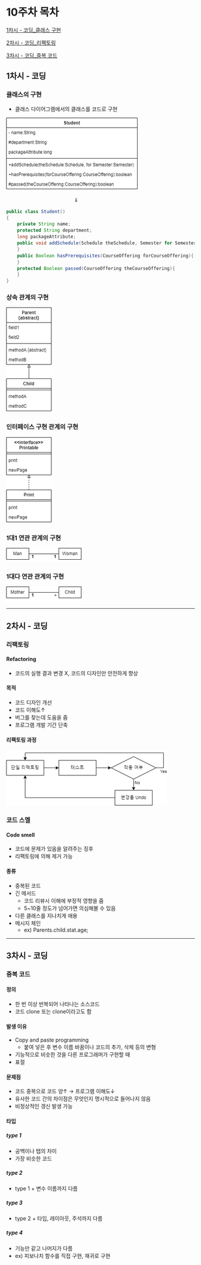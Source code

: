 # 10주차 목차
[1차시 - 코딩_클래스 구현](#1차시---코딩)

[2차시 - 코딩_리팩토링](#2차시---코딩)

[3차시 - 코딩_중복 코드](#3차시---코딩)

## 1차시 - 코딩
### 클래스의 구현
- 클래스 다이어그램에서의 클래스를 코드로 구현

<img src="../image/class-diagram.png">

&nbsp;&nbsp;&nbsp;&nbsp;&nbsp;&nbsp;&nbsp;&nbsp;&nbsp;&nbsp;&nbsp;&nbsp;&nbsp;&nbsp;&nbsp;&nbsp;&nbsp;&nbsp;&nbsp;&nbsp;&nbsp;&nbsp;&nbsp;&nbsp;&nbsp;&nbsp;&nbsp;&nbsp;&nbsp;&nbsp;&nbsp;&nbsp;&nbsp;&nbsp;&nbsp;&nbsp;&nbsp;&nbsp;&nbsp;&nbsp;&nbsp;&nbsp;&nbsp;&nbsp;&nbsp; &dArr;

```java
public class Student()
{
    private String name;
    protected String department;
    long packageAttribute;
    public void addSchedule(Schedule theSchedule, Semester for Semester){
    }
    public Boolean hasPrerequisites(CourseOffering forCourseOffering){
    }
    protected Boolean passed(CourseOffering theCourseOffering){
    }
}
```

### 상속 관계의 구현
<img src="../image/class-extends-example.png" />

### 인터페이스 구현 관계의 구현
<img src="../image/interface-implements-example.png" />

### 1대1 연관 관계의 구현
<img src="../image/1on1-relation-example.drawio.png" />

### 1대다 연관 관계의 구현
<img src="../image/1onMany-relation-example.png" />

---
## 2차시 - 코딩
### 리팩토링
#### Refactoring
- 코드의 실행 결과 변경 X, 코드의 디자인만 안전하게 향상

#### 목적
- 코드 디자인 개선
- 코드 이해도&uarr;
- 버그를 찾는데 도움을 줌
- 프로그램 개발 기간 단축

#### 리팩토링 과정
<img src="../image/refactoring-process-example.png" />

### 코드 스멜
#### Code smell
- 코드에 문제가 있음을 알려주는 징후
- 리팩토링에 의해 제거 가능

#### 종류
- 중복된 코드
- 긴 메서드
  - 코드 리뷰시 이해에 부정적 영향을 줌
  - 5~10줄 정도가 넘어가면 의심해볼 수 있음
- 다른 클래스를 지나치게 애용
- 메시지 체인
  - ex) Parents.child.stat.age;

---
## 3차시 - 코딩
### 중복 코드
#### 정의
- 한 번 이상 반복되어 나타나는 소스코드
- 코드 clone 또는 clone이라고도 함

#### 발생 이유
- Copy and paste programming
  - 붙여 넣은 후 변수 이름 바꿈이나 코드의 추가, 삭제 등의 변형
- 기능적으로 비슷한 것을 다른 프로그래머가 구현할 때
- 표절

#### 문제점
- 코드 중복으로 코드 양&uarr; &rarr; 프로그램 이해도&darr;
- 유사한 코드 간의 차이점은 무엇인지 명시적으로 들어나지 않음
- 비정상적인 갱신 발생 가능

#### 타입
##### type 1
- 공백이나 탭의 차이
- 가장 비슷한 코드

##### type 2
- type 1 + 변수 이름까지 다름

##### type 3
- type 2 + 타입, 레이아웃, 주석까지 다름

##### type 4
- 기능만 같고 나머지가 다름
- ex) 피보나치 함수를 직접 구현, 재귀로 구현